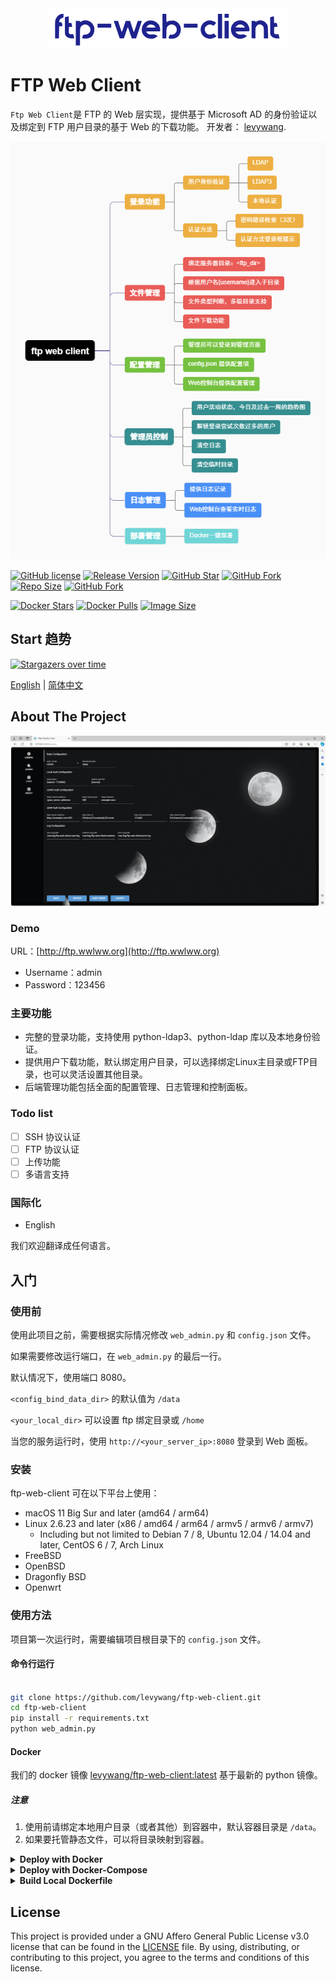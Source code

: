 <div align="center">
      <img src="imgs/logo.png" alt="FTP Web Client Logo">
</div>

# FTP Web Client 

`Ftp Web Client`是 FTP 的 Web 层实现，提供基于 Microsoft AD 的身份验证以及绑定到 FTP 用户目录的基于 Web 的下载功能。 开发者： [levywang](https://github.com/levywang/).

![xmind](./docs/xmind_cn.png)

[![GitHub license](https://img.shields.io/github/license/levywang/ftp-web-client?label=License&logo=github)](https://github.com/levywang/ftp-web-client "Click to view the repo on Github")
[![Release Version](https://img.shields.io/github/release/levywang/ftp-web-client?include_prereleases&label=Release&logo=github)](https://github.com/levywang/ftp-web-client/releases/latest "Click to view the repo on Github")
[![GitHub Star](https://img.shields.io/github/stars/levywang/ftp-web-client?label=Stars&logo=github)](https://github.com/levywang/ftp-web-client "Click to view the repo on Github")
[![GitHub Fork](https://img.shields.io/github/forks/levywang/ftp-web-client?label=Forks&logo=github)](https://github.com/levywang/ftp-web-client "Click to view the repo on Github")
[![Repo Size](https://img.shields.io/github/repo-size/levywang/ftp-web-client?label=Size&logo=github)](https://github.com/levywang/ftp-web-client "Click to view the repo on Github")
[![GitHub Fork](https://img.shields.io/github/issues-closed-raw/levywang/ftp-web-client?label=Closed%20Issue&logo=github)](https://github.com/levywang/ftp-web-client/issue "Click to view the repo on Github")


[![Docker Stars](https://img.shields.io/docker/stars/levywang/ftp-web-client?label=Stars&logo=docker)](https://hub.docker.com/r/levywang/ftp-web-client "Click to view the image on Docker Hub")
[![Docker Pulls](https://img.shields.io/docker/pulls/levywang/ftp-web-client?label=Pulls&logo=docker)](https://hub.docker.com/r/levywang/ftp-web-client "Click to view the image on Docker Hub")
[![Image Size](https://img.shields.io/docker/image-size/levywang/ftp-web-client/latest?label=Image%20Size&logo=docker)](https://hub.docker.com/r/levywang/ftp-web-client "Click to view the image on Docker Hub")

## Start 趋势

[![Stargazers over time](https://starchart.cc/levywang/ftp-web-client.svg)](https://starchart.cc/levywang/ftp-web-client)

[English](README.md) | [简体中文](README-zh_CN.md) 

## About The Project
![Dashboard](imgs/dashboard.png)

### Demo
URL：[http://ftp.wwlww.org](http://ftp.wwlww.org)
- Username：admin
- Password：123456

### 主要功能

- 完整的登录功能，支持使用 python-ldap3、python-ldap 库以及本地身份验证。
- 提供用户下载功能，默认绑定用户目录，可以选择绑定Linux主目录或FTP目录，也可以灵活设置其他目录。
- 后端管理功能包括全面的配置管理、日志管理和控制面板。

### Todo list

- [ ] SSH 协议认证
- [ ] FTP 协议认证
- [ ] 上传功能
- [ ] 多语言支持

### 国际化

- English

我们欢迎翻译成任何语言。


## 入门

### 使用前

使用此项目之前，需要根据实际情况修改 `web_admin.py` 和 `config.json` 文件。

如果需要修改运行端口，在 `web_admin.py` 的最后一行。

默认情况下，使用端口 8080。

`<config_bind_data_dir>` 的默认值为 `/data`

`<your_local_dir>` 可以设置 ftp 绑定目录或 `/home`


当您的服务运行时，使用 `http://<your_server_ip>:8080` 登录到 Web 面板。

### 安装

ftp-web-client 可在以下平台上使用：

- macOS 11 Big Sur and later (amd64 / arm64)
- Linux 2.6.23 and later (x86 / amd64 / arm64 / armv5 / armv6 / armv7)
  - Including but not limited to Debian 7 / 8, Ubuntu 12.04 / 14.04 and later, CentOS 6 / 7, Arch Linux
- FreeBSD
- OpenBSD
- Dragonfly BSD
- Openwrt

### 使用方法

项目第一次运行时，需要编辑项目根目录下的 `config.json` 文件。

#### 命令行运行

```bash

git clone https://github.com/levywang/ftp-web-client.git
cd ftp-web-client
pip install -r requirements.txt
python web_admin.py
```

#### Docker
我们的 docker 镜像 [levywang/ftp-web-client:latest](https://hub.docker.com/r/levywang/ftp-web-client) 基于最新的 python 镜像。

##### 注意
1. 使用前请绑定本地用户目录（或者其他）到容器中，默认容器目录是 `/data`。
2. 如果要托管静态文件，可以将目录映射到容器。

<details>
<summary><b>Deploy with Docker</b></summary>

1. [安装 Docker.](https://docs.docker.com/install/)

2. 然后运行 Docker 容器:

```bash
docker run -dit \
  --name=ftp-web-client \
  --restart=always \
  -e TZ=Asia/Shanghai \
  -v <your_local_dir>:<config_bind_data_dir> \
  -p 8080:8080 \
  levywang/ftp-web-client:latest
```

3. 当您的 docker 容器运行时，使用以下 url 登录到 Web 面板 `http://<your_server_ip>:8080`.
</details>

<details>
<summary><b>Deploy with Docker-Compose</b></summary>

1. [Install Docker-Compose.](https://docs.docker.com/compose/install/)

2. 创建一个 docker-compose.yml 文件，内容如下:

```yml
version: '3.3'
services:
    ftp-web-client:
        stdin_open: true
        tty: true
        container_name: ftp-web-client
        restart: always
        environment:
            - TZ=Asia/Shanghai
        volumes:
            - '<your_local_dir>:<config_bind_data_dir>'
        ports:
            - 8080:8080
        image: 'levywang/ftp-web-client:latest'
```

3. 使用下面命令运行容器:

```bash
docker-compose up -d
```

```bash
# 如果使用的是 docker 原生 compose 插件
docker compose up -d
```

4. 当您的 docker 容器运行时，使用以下 url 登录到 Web 面板 `http://<your_server_ip>:8080`.

</details>

<details>
<summary><b>Build Local Dockerfile</b></summary>

```bash
# Build Docker Image
docker build -t <tag>:<version> .

# RUN Docker Container
docker run -d --name <container_name> -v <your_path>:<container_path> -p <your_port>:8080 <tag>:<version>
```
</details>

## License
This project is provided under a GNU Affero General Public License v3.0 license that can be found in the [LICENSE](LICENSE) file. By using, distributing, or contributing to this project, you agree to the terms and conditions of this license.